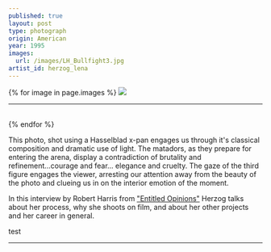 ```yaml
---
published: true
layout: post
type: photograph
origin: American
year: 1995
images:
  url: /images/LH_Bullfight3.jpg
artist_id: herzog_lena
---
```


<div class ="main-image">
{% for image in page.images %}
<img src="{{ site.baseurl }}{{ images.url }}" class="">
<br>
<hr>
<br>
{% endfor %}
</div>

This photo, shot using a Hasselblad x-pan engages us through it's classical composition and dramatic use of light. The matadors, as they prepare for entering the arena, display a contradiction of brutality and refinement...courage and fear... elegance and cruelty. The gaze of the third figure engages the viewer, arresting our attention away from the beauty of the photo and clueing us in on the interior emotion of the moment.

In this interview by Robert Harris from <a href= "http://french-italian.stanford.edu/opinions/shows/eo10156.mp3">"Entitled Opinions"</a> Herzog talks about her process, why she shoots on film, and about her other projects and her career in general.

test

<hr>
